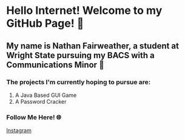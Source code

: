 # Hello Internet! Welcome to my GitHub Page! 👋

## My name is Nathan Fairweather, a student at Wright State pursuing my BACS with a Communications Minor 👾

### The projects I'm currently hoping to pursue are:
1. A Java Based GUI Game
2. A Password Cracker

### Follow Me Here! 🌐
[Instagram](https://www.instagram.com/fairweather_93/)